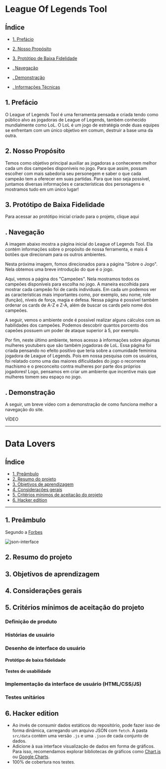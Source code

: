 # League Of Legends Tool

## Índice
* [1. Prefácio](#1-prefácio)
* [2. Nosso Propósito](#2-nosso-propósito)
* [3. Protótipo de Baixa Fidelidade](#3-protótipo)


* [. Navegação](#3-navegação)
* [. Demonstração](#4-demonstração)
* [. Informações Técnicas](#5-informações-tecnicas)

## 1. Prefácio

O League of Legends Tool é uma ferramenta pensada e criada tendo como público alvo as jogadoras de League of Legends, também conhecido mundialmente como LoL. O LoL é um jogo de estratégia onde duas equipes se enfrentam com um único objetivo em comum, destruir a base uma da outra. 

## 2. Nosso Propósito

Temos como objetivo principal auxiliar as jogadoras a conhecerem melhor cada um dos campeões disponíveis no jogo. Para que assim, possam escolher com mais sabedoria seu personegem e saber o que cada campeão tem a oferecer em suas partidas. Para que isso seja possível, juntamos diversas informações e características dos personagens e mostramos tudo em um único lugar!

## 3. Protótipo de Baixa Fidelidade

Para acessar ao protótipo inicial criado para o projeto, clique <a src="https://marvelapp.com/e614gih">aqui<a/>

























## . Navegação

A imagem abaixo mostra a página inicial do League of Legends Tool. Ela contém informações sobre o propósito de nossa ferramenta, e mais 4 botões que direcionam para os outros ambientes.


Nesta próxima imagem, fomos direcionados para a página "Sobre o Jogo". Nela obtemos uma breve introdução do que é o jogo. 


Aqui, vemos a página dos "Campeões". Nela mostramos todos os campeões disponíveis para escolha no jogo. A maneira escolhida para mostrar cada campeão foi de cards individuais. Em cada um podemos ver as características mais importantes como, por exemplo, seu nome, role (função), níveis de força, magia e defesa. Nessa página é possível também ordenar os cards de A-Z e Z-A, além de buscar os cards pelo nome dos campeões. 



A seguir, vemos o ambiente onde é possível realizar alguns cálculos com as habilidades dos campeões. Podemos descobrir quantos porcento dos capeões possuem um poder de ataque superior à 5, por exemplo.


Por fim, neste último ambiente, temos acesso à informações sobre algumas mulheres youtubers que são também jogadoras de LoL. Essa página foi criada pensando no efeito positivo que teria sobre a comunidade feminina jogadora de League of Legends. Pois em nossa pesquisa com os usuários, foi relatado como uma das maiores dificuldades do jogo o recorrente machismo e o preconceito contra mulheres por parte dos próprios jogadores! Logo, pensamos em criar um ambiente que incentive mais que mulheres tomem seu espaço no jogo. 


## . Demonstração

A seguir, um breve vídeo com a demonstração de como funciona melhor a navegação do site.

VÍDEO

----------------------------------------------------------------

# Data Lovers

## Índice

* [1. Preâmbulo](#1-preâmbulo)
* [2. Resumo do projeto](#2-resumo-do-projeto)
* [3. Objetivos de aprendizagem](#3-objetivos-de-aprendizagem)
* [4. Considerações gerais](#4-consideracoes-gerais)
* [5. Critérios mínimos de aceitação do projeto](#5-criterios-minimos-de-aceitacao-do-projeto)
* [6. Hacker edition](#6-hacker-edition)
***

## 1. Preâmbulo

Segundo a [Forbes](https://www.forbes.com/sites/bernardmarr/2018/05/21/how-much-data-do-we-create-every-day-the-mind-blowing-stats-everyone-should-read)


![json-interface](https:k)

## 2. Resumo do projeto

## 3. Objetivos de aprendizagem

## 4. Considerações gerais

## 5. Critérios mínimos de aceitação do projeto

### Definição de produto


### Histórias de usuário

### Desenho de interface do usuário

#### Protótipo de baixa fidelidade

#### Testes de usabilidade


### Implementação da interface de usuário (HTML/CSS/JS)

### Testes unitários


## 6. Hacker edition

* Ao invés de consumir dados estáticos do repositório, pode fazer isso de forma
  dinâmica, carregando um arquivo JSON com `fetch`. A pasta `src/data` contém
  uma versão `.js` e uma `.json` de cada conjunto de dados.
* Adicione à sua interface visualização de dados em forma de gráficos. Para
  isso, recomendamos explorar bibliotecas de gráficos como [Chart.js](https://www.chartjs.org/)
  ou [Google Charts](https://developers.google.com/chart/).
* 100% de cobertura nos testes.